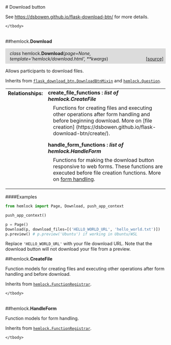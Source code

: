 <script src="https://cdn.mathjax.org/mathjax/latest/MathJax.js?config=TeX-AMS-MML_HTMLorMML" type="text/javascript"></script>

<link rel="stylesheet" href="https://assets.readthedocs.org/static/css/readthedocs-doc-embed.css" type="text/css" />

<style>
    a.src-href {
        float: right;
    }
    p.attr {
        margin-top: 0.5em;
        margin-left: 1em;
    }
    p.func-header {
        background-color: gainsboro;
        border-radius: 0.1em;
        padding: 0.5em;
        padding-left: 1em;
    }
    table.field-table {
        border-radius: 0.1em
    }
</style># Download button

See <https://dsbowen.github.io/flask-download-btn/> for more details.

<table class="docutils field-list field-table" frame="void" rules="none">
    <col class="field-name" />
    <col class="field-body" />
    <tbody valign="top">
        
    </tbody>
</table>



##hemlock.**Download**

<p class="func-header">
    <i>class</i> hemlock.<b>Download</b>(<i>page=None, template='hemlock/download.html', **kwargs</i>) <a class="src-href" target="_blank" href="https://github.com/dsbowen/hemlock/blob/master/hemlock/qpolymorphs/download.py#L16">[source]</a>
</p>

Allows participants to download files.

Inherits from
[`flask_download_btn.DownloadBtnMixin`](https://dsbowen.github.io/flask-download-btn/download_btn_mixin/) and
[`hemlock.Question`](question.md).

<table class="docutils field-list field-table" frame="void" rules="none">
    <col class="field-name" />
    <col class="field-body" />
    <tbody valign="top">
        <tr class="field">
    <th class="field-name"><b>Relationships:</b></td>
    <td class="field-body" width="100%"><b>create_file_functions : <i>list of hemlock.CreateFile</i></b>
<p class="attr">
    Functions for creating files and executing other operations after form handling and before beginning download. More on [file creation] (https://dsbowen.github.io/flask-download-btn/create/).
</p>
<b>handle_form_functions : <i>list of hemlock.HandleForm</i></b>
<p class="attr">
    Functions for making the download button responsive to web forms. These functions are executed before file creation functions. More on <a href="https://dsbowen.github.io/flask-download-btn/form/">form handling</a>.
</p></td>
</tr>
    </tbody>
</table>

####Examples

```python
from hemlock import Page, Download, push_app_context

push_app_context()

p = Page()
Download(p, download_files=[('HELLO_WORLD_URL', 'hello_world.txt')])
p.preview() # p.preview('Ubuntu') if working in Ubuntu/WSL
```

Replace `'HELLO_WORLD_URL'` with your file download URL. Note that the
download button will not download your file from a preview.



##hemlock.**CreateFile**



Function models for creating files and executing other operations after
form handling and before download.

Inherits from [`hemlock.FunctionRegistrar`](functions.md).

<table class="docutils field-list field-table" frame="void" rules="none">
    <col class="field-name" />
    <col class="field-body" />
    <tbody valign="top">
        
    </tbody>
</table>





##hemlock.**HandleForm**



Function models for form handling.

Inherits from [`hemlock.FunctionRegistrar`](functions.md).

<table class="docutils field-list field-table" frame="void" rules="none">
    <col class="field-name" />
    <col class="field-body" />
    <tbody valign="top">
        
    </tbody>
</table>



